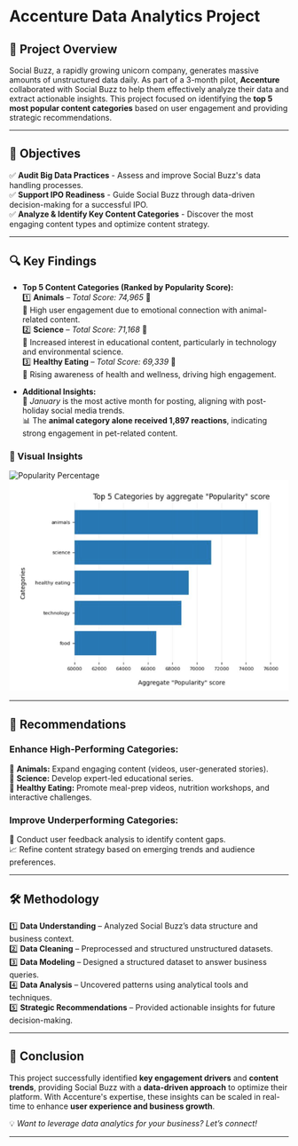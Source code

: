 # Accenture Data Analytics Project

## 📌 Project Overview

Social Buzz, a rapidly growing unicorn company, generates massive amounts of unstructured data daily. As part of a 3-month pilot, **Accenture** collaborated with Social Buzz to help them effectively analyze their data and extract actionable insights. This project focused on identifying the **top 5 most popular content categories** based on user engagement and providing strategic recommendations.

---

## 🎯 Objectives

✅ **Audit Big Data Practices** - Assess and improve Social Buzz's data handling processes.  
✅ **Support IPO Readiness** - Guide Social Buzz through data-driven decision-making for a successful IPO.  
✅ **Analyze & Identify Key Content Categories** - Discover the most engaging content types and optimize content strategy.  

---

## 🔍 Key Findings

- **Top 5 Content Categories (Ranked by Popularity Score):**  
  1️⃣ **Animals** – *Total Score: 74,965* 🐾  
     🔹 High user engagement due to emotional connection with animal-related content.  
  2️⃣ **Science** – *Total Score: 71,168* 🧬  
     🔹 Increased interest in educational content, particularly in technology and environmental science.  
  3️⃣ **Healthy Eating** – *Total Score: 69,339* 🥗  
     🔹 Rising awareness of health and wellness, driving high engagement.  

- **Additional Insights:**  
  📅 *January* is the most active month for posting, aligning with post-holiday social media trends.  
  📊 The **animal category alone received 1,897 reactions**, indicating strong engagement in pet-related content.  

### 📸 Visual Insights
![Popularity Percentage](images/Popularity%25.png)  
![Top 5 Categories](images/Top5%20categories.png)  

---

## 🚀 Recommendations

### **Enhance High-Performing Categories:**
📢 **Animals:** Expand engaging content (videos, user-generated stories).  
📢 **Science:** Develop expert-led educational series.  
📢 **Healthy Eating:** Promote meal-prep videos, nutrition workshops, and interactive challenges.  

### **Improve Underperforming Categories:**
🔎 Conduct user feedback analysis to identify content gaps.  
📈 Refine content strategy based on emerging trends and audience preferences.  

---

## 🛠 Methodology

1️⃣ **Data Understanding** – Analyzed Social Buzz’s data structure and business context.  
2️⃣ **Data Cleaning** – Preprocessed and structured unstructured datasets.  
3️⃣ **Data Modeling** – Designed a structured dataset to answer business queries.  
4️⃣ **Data Analysis** – Uncovered patterns using analytical tools and techniques.  
5️⃣ **Strategic Recommendations** – Provided actionable insights for future decision-making.  

---

## 🤝 Conclusion
This project successfully identified **key engagement drivers** and **content trends**, providing Social Buzz with a **data-driven approach** to optimize their platform. With Accenture's expertise, these insights can be scaled in real-time to enhance **user experience and business growth**.  

💡 *Want to leverage data analytics for your business? Let’s connect!*  

---
